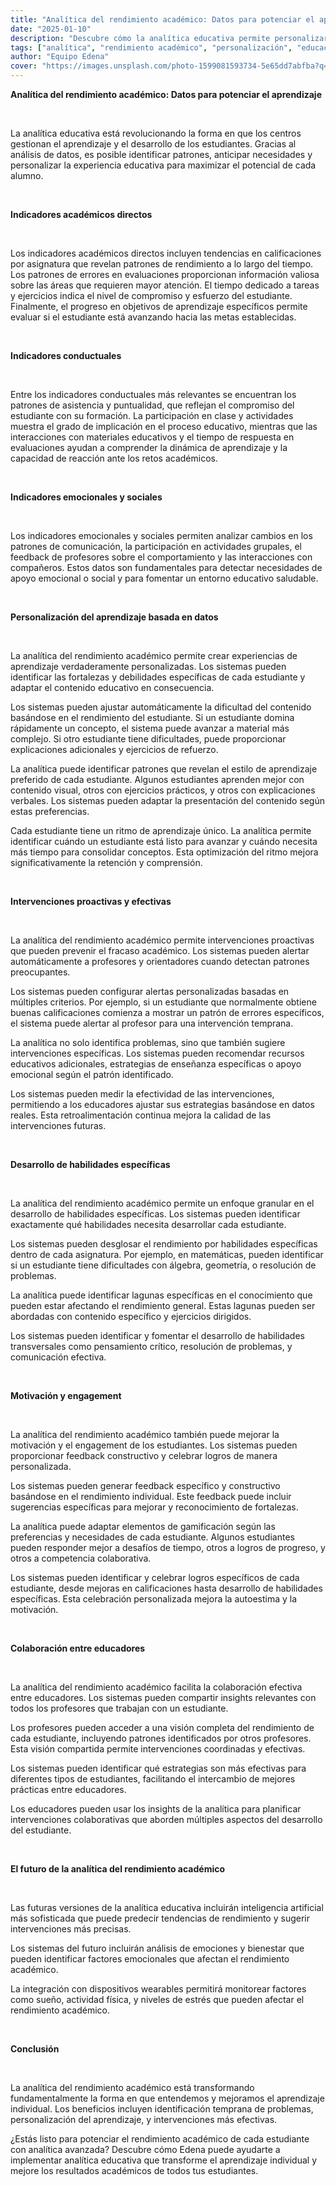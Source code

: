 ```yaml
---
title: "Analítica del rendimiento académico: Datos para potenciar el aprendizaje"
date: "2025-01-10"
description: "Descubre cómo la analítica educativa permite personalizar el aprendizaje y mejorar los resultados académicos en centros educativos."
tags: ["analítica", "rendimiento académico", "personalización", "educación"]
author: "Equipo Edena"
cover: "https://images.unsplash.com/photo-1599081593734-5e65dd7abfba?q=80&w=2070&auto=format&fit=crop&ixlib=rb-4.1.0&ixid=M3wxMjA3fDB8MHxwaG90by1wYWdlfHx8fGVufDB8fHx8fA%3D%3D"
---
```


**Analítica del rendimiento académico: Datos para potenciar el aprendizaje**

<br>

La analítica educativa está revolucionando la forma en que los centros gestionan el aprendizaje y el desarrollo de los estudiantes. Gracias al análisis de datos, es posible identificar patrones, anticipar necesidades y personalizar la experiencia educativa para maximizar el potencial de cada alumno.

<br>

**Indicadores académicos directos**

<br>

Los indicadores académicos directos incluyen tendencias en calificaciones por asignatura que revelan patrones de rendimiento a lo largo del tiempo. Los patrones de errores en evaluaciones proporcionan información valiosa sobre las áreas que requieren mayor atención. El tiempo dedicado a tareas y ejercicios indica el nivel de compromiso y esfuerzo del estudiante. Finalmente, el progreso en objetivos de aprendizaje específicos permite evaluar si el estudiante está avanzando hacia las metas establecidas.

<br>

**Indicadores conductuales**

<br>

Entre los indicadores conductuales más relevantes se encuentran los patrones de asistencia y puntualidad, que reflejan el compromiso del estudiante con su formación. La participación en clase y actividades muestra el grado de implicación en el proceso educativo, mientras que las interacciones con materiales educativos y el tiempo de respuesta en evaluaciones ayudan a comprender la dinámica de aprendizaje y la capacidad de reacción ante los retos académicos.

<br>

**Indicadores emocionales y sociales**

<br>

Los indicadores emocionales y sociales permiten analizar cambios en los patrones de comunicación, la participación en actividades grupales, el feedback de profesores sobre el comportamiento y las interacciones con compañeros. Estos datos son fundamentales para detectar necesidades de apoyo emocional o social y para fomentar un entorno educativo saludable.

<br>

**Personalización del aprendizaje basada en datos**

<br>

La analítica del rendimiento académico permite crear experiencias de aprendizaje verdaderamente personalizadas. Los sistemas pueden identificar las fortalezas y debilidades específicas de cada estudiante y adaptar el contenido educativo en consecuencia.

Los sistemas pueden ajustar automáticamente la dificultad del contenido basándose en el rendimiento del estudiante. Si un estudiante domina rápidamente un concepto, el sistema puede avanzar a material más complejo. Si otro estudiante tiene dificultades, puede proporcionar explicaciones adicionales y ejercicios de refuerzo.

La analítica puede identificar patrones que revelan el estilo de aprendizaje preferido de cada estudiante. Algunos estudiantes aprenden mejor con contenido visual, otros con ejercicios prácticos, y otros con explicaciones verbales. Los sistemas pueden adaptar la presentación del contenido según estas preferencias.

Cada estudiante tiene un ritmo de aprendizaje único. La analítica permite identificar cuándo un estudiante está listo para avanzar y cuándo necesita más tiempo para consolidar conceptos. Esta optimización del ritmo mejora significativamente la retención y comprensión.

<br>

**Intervenciones proactivas y efectivas**

<br>

La analítica del rendimiento académico permite intervenciones proactivas que pueden prevenir el fracaso académico. Los sistemas pueden alertar automáticamente a profesores y orientadores cuando detectan patrones preocupantes.

Los sistemas pueden configurar alertas personalizadas basadas en múltiples criterios. Por ejemplo, si un estudiante que normalmente obtiene buenas calificaciones comienza a mostrar un patrón de errores específicos, el sistema puede alertar al profesor para una intervención temprana.

La analítica no solo identifica problemas, sino que también sugiere intervenciones específicas. Los sistemas pueden recomendar recursos educativos adicionales, estrategias de enseñanza específicas o apoyo emocional según el patrón identificado.

Los sistemas pueden medir la efectividad de las intervenciones, permitiendo a los educadores ajustar sus estrategias basándose en datos reales. Esta retroalimentación continua mejora la calidad de las intervenciones futuras.

<br>

**Desarrollo de habilidades específicas**

<br>

La analítica del rendimiento académico permite un enfoque granular en el desarrollo de habilidades específicas. Los sistemas pueden identificar exactamente qué habilidades necesita desarrollar cada estudiante.

Los sistemas pueden desglosar el rendimiento por habilidades específicas dentro de cada asignatura. Por ejemplo, en matemáticas, pueden identificar si un estudiante tiene dificultades con álgebra, geometría, o resolución de problemas.

La analítica puede identificar lagunas específicas en el conocimiento que pueden estar afectando el rendimiento general. Estas lagunas pueden ser abordadas con contenido específico y ejercicios dirigidos.

Los sistemas pueden identificar y fomentar el desarrollo de habilidades transversales como pensamiento crítico, resolución de problemas, y comunicación efectiva.

<br>

**Motivación y engagement**

<br>

La analítica del rendimiento académico también puede mejorar la motivación y el engagement de los estudiantes. Los sistemas pueden proporcionar feedback constructivo y celebrar logros de manera personalizada.

Los sistemas pueden generar feedback específico y constructivo basándose en el rendimiento individual. Este feedback puede incluir sugerencias específicas para mejorar y reconocimiento de fortalezas.

La analítica puede adaptar elementos de gamificación según las preferencias y necesidades de cada estudiante. Algunos estudiantes pueden responder mejor a desafíos de tiempo, otros a logros de progreso, y otros a competencia colaborativa.

Los sistemas pueden identificar y celebrar logros específicos de cada estudiante, desde mejoras en calificaciones hasta desarrollo de habilidades específicas. Esta celebración personalizada mejora la autoestima y la motivación.

<br>

**Colaboración entre educadores**

<br>

La analítica del rendimiento académico facilita la colaboración efectiva entre educadores. Los sistemas pueden compartir insights relevantes con todos los profesores que trabajan con un estudiante.

Los profesores pueden acceder a una visión completa del rendimiento de cada estudiante, incluyendo patrones identificados por otros profesores. Esta visión compartida permite intervenciones coordinadas y efectivas.

Los sistemas pueden identificar qué estrategias son más efectivas para diferentes tipos de estudiantes, facilitando el intercambio de mejores prácticas entre educadores.

Los educadores pueden usar los insights de la analítica para planificar intervenciones colaborativas que aborden múltiples aspectos del desarrollo del estudiante.

<br>

**El futuro de la analítica del rendimiento académico**

<br>

Las futuras versiones de la analítica educativa incluirán inteligencia artificial más sofisticada que puede predecir tendencias de rendimiento y sugerir intervenciones más precisas.

Los sistemas del futuro incluirán análisis de emociones y bienestar que pueden identificar factores emocionales que afectan el rendimiento académico.

La integración con dispositivos wearables permitirá monitorear factores como sueño, actividad física, y niveles de estrés que pueden afectar el rendimiento académico.

<br>

**Conclusión**

<br>

La analítica del rendimiento académico está transformando fundamentalmente la forma en que entendemos y mejoramos el aprendizaje individual. Los beneficios incluyen identificación temprana de problemas, personalización del aprendizaje, y intervenciones más efectivas.

¿Estás listo para potenciar el rendimiento académico de cada estudiante con analítica avanzada? Descubre cómo Edena puede ayudarte a implementar analítica educativa que transforme el aprendizaje individual y mejore los resultados académicos de todos tus estudiantes.
